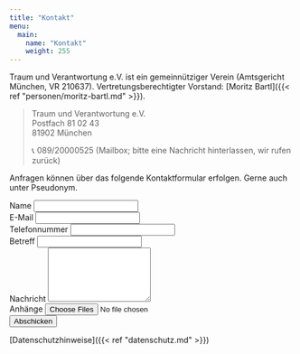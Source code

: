 ```yaml
---
title: "Kontakt"
menu:
  main:
    name: "Kontakt"
    weight: 255
---
```


Traum und Verantwortung e.V. ist ein gemeinnütziger Verein (Amtsgericht München, VR 210637). Vertretungsberechtigter Vorstand: [Moritz Bartl]({{< ref "personen/moritz-bartl.md" >}}).

> Traum und Verantwortung e.V.\
> Postfach 81 02 43\
> 81902 München
>
> 📞 089/20000525 (Mailbox; bitte eine Nachricht hinterlassen, wir rufen zurück)

Anfragen können über das folgende Kontaktformular erfolgen. Gerne auch unter Pseudonym.

<form action="https://forms.traum-und-verantwortung.de/contact.php" method="post" enctype="multipart/form-data" id="ts_form_element_id" name="edit_submission_form">
<input type="hidden" id="form_tools_published_form_id" value="1">
<label for="name">Name</label>
<input type="text" name="name" value="" id="name">
<br/>
<label for="email">E-Mail</label>
<input type="text" name="email" value="" id="email">
<br/>
<label for="email">Telefonnummer</label>
<input type="text" name="phone" value="" id="phone">
<br/>
<label for="subject">Betreff</label>
<input type="text" name="subject" value="" id="subject">
<br/>
<label for="body_id">Nachricht</label>
<textarea name="body" id="body_id" rows="6"></textarea>
<br/>
<label for="attachments[]">Anhänge</label>
<input type="file" class="cf_file_upload_btn" name="attachments[]" multiple="multiple"> 
<input type="hidden" class="cf_file_field_id" value="6">
<br/>
<input type="submit" name="form_tools_continue" value="Abschicken" id="submit">
</form>

[Datenschutzhinweise]({{< ref "datenschutz.md" >}})